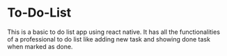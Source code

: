 # To-Do-List
This is a basic to do list app using react native. It has all the functionalities of a professional to do list like adding new task and showing done task when marked as done.

